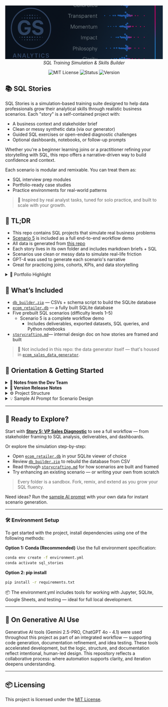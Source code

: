 <p align="center">
  <img src="repo_files/dark_logo_banner.png" width="1000"/>
  <br>
  <em>SQL Training Simulation & Skills Builder</em>
</p>

<p align="center">
  <img alt="MIT License" src="https://img.shields.io/badge/license-MIT-blue">
  <img alt="Status" src="https://img.shields.io/badge/status-alpha-lightgrey">
  <img alt="Version" src="https://img.shields.io/badge/version-v0.1.0-blueviolet">
</p>

## 📚 SQL Stories

SQL Stories is a simulation-based training suite designed to help data professionals grow their analytical skills through realistic business scenarios. Each "story" is a self-contained project with:

- A business context and stakeholder brief
- Clean or messy synthetic data (via our generator)
- Guided SQL exercises or open-ended diagnostic challenges
- Optional dashboards, notebooks, or follow-up prompts

Whether you're a beginner learning joins or a practitioner refining your storytelling with SQL, this repo offers a narrative-driven way to build confidence and context.

Each scenario is modular and remixable. You can treat them as:
- SQL interview prep modules
- Portfolio-ready case studies
- Practice environments for real-world patterns

> 🧠 Inspired by real analyst tasks, tuned for solo practice, and built to scale with your growth.

## 🧩 TL;DR

- This repo contains SQL projects that simulate real business problems
- [Scenario 5](story_05_vp_request) is included as a full end-to-end workflow demo
- All data is generated from [this repo](https://github.com/G-Schumacher44/ecom_sales_data_generator)
- Each story lives in its own folder and includes markdown briefs + SQL
- Scenarios use clean or messy data to simulate real-life friction
- GPT-4 was used to generate each scenario's narrative
- Great for practicing joins, cohorts, KPIs, and data storytelling

<details>
<summary>📌 Portfolio Highlight</summary>

If you're reviewing this repo as part of a hiring process, start here:

- [`story_05_vp_request/`](story_05_vp_request/): Full analysis pipeline — raw data → SQL views → notebook → dashboard
- [`Executive_Retail_Returns_Report.ipynb`](story_05_vp_request/reports/Executive_Retail_Returns_Report.ipynb): Annotated notebook with visuals, commentary, and insights
- [`Sales_Diagnostic.pdf`](story_05_vp_request/reports/Sales_Diagnostic.pdf): Final deliverable simulating a VP-level presentation

This scenario reflects a real-world analyst workflow: stakeholder request, diagnostic framing, KPI development, cohort analysis, and visual storytelling.

</details>

## 📐 What’s Included

- [`db_builder.zip`](ecom_data_gen_output/db_builder.zip) — CSVs + schema script to build the SQLite database  
- [`ecom_retailer.db`](ecom_retailer.db) — a fully built SQLite database  
- Five prebuilt SQL scenarios (difficulty levels 1–5)  
  - Scenario 5 is a complete workflow demo  
    - Includes deliverables, exported datasets, SQL queries, and Python notebooks  
- [`storycrafting.md`](storycrafting.md)— internal design doc on how stories are framed and built

> 🚫 Not included in this repo: the data generator itself — that's housed in [`ecom_sales_data_generator`](https://github.com/G-Schumacher44/ecom_sales_data_generator).


## 🧭 Orientation & Getting Started

<details>
<summary><strong>🧠 Notes from the Dev Team</strong></summary>
<br>

**Task and Purpose**

This project was born out of a need to go beyond surface-level SQL practice. It started as a personal challenge — to create a learning environment that mimicked real work: ambiguous prompts, messy data, and evolving business logic. The online resources available felt too clean, too isolated, or too abstract.

That quest led to building a custom data generator (now maintained in the [`ecom_sales_data_generator`](https://github.com/G-Schumacher44/ecom_sales_data_generator) repo) and structuring a storytelling system that could scale.

Along the way, it became clear that this system — combining simulated data, scenario design, and AI tooling — could benefit others too. 

</details>

<details>
<summary><strong>🫆 Version Release Notes</strong></summary>

**v0.1.0 — Alpha Launch**
- Includes fully built database and `db_builder.zip`
- Five scenarios with ascending complexity (CR 1–5)
- Scenario 5 demo includes full workflow: deliverables, notebooks, exports
- AI-assisted design used for scenario crafting, QA, and documentation
- Includes full storycrafting methodology doc

**Planned for v0.2.0**
- More SQL stories (CR 6 and beyond)
- Richer simulation data: enhanced return logic, behavior, and join depth
- Cohort-specific mess settings (per table)
- Optional notebook integrations and user prompts
- Scenario templating support and QA checklists

> Targeting alignment with `ecom_sales_data_generator` enhancements to support layered realism

</details>

<details>
<summary>⚙️ Project Structure</summary>

```
sql_stories/
├── ecom_data_gen_output/
│   └── db_builder.zip                  # Zipped data + schema loader (CSVs + SQL)
│
├── repo_files/
│   └── dark_logo_banner.png           # Project header image or branding
│
├── story_01_inventory_accuracy/
│   └── sceanrio_01_inventory_accuracy.md
│
├── story_02_customer_retention_snapshot/
│   └── scenari_02_retention_snapshot.md
│
├── story_03_product_profitability_review/
│   └── scenario_03_product_profit_review.md
│
├── story_04_operational_impact_analysis/
│   └── scenario_04_ops_impact_analysis.md
│
├── story_05_vp_request/
│   ├── output_data/                   # Exports or derived data
│   ├── python_scripts/                # Jupyter or .py files used in the demo
│   ├── reports/                       # Final deliverables (PDFs, slides, etc.)
│   ├── sql_sessions/                  # SQL queries and sessions
│   └── scenario_05_vp_request.md      # Business framing for the scenario
│
├── .gitignore                         # Standard ignore rules
├── ecom_retailer.db                   # Pre-built SQLite database
├── environment.yml                    # Conda or pip environment spec
├── README.md                          # Main project introduction
├── requirements.txt                   # Python dependency list
└── storycrafting.md                   # Internal design + methodology doc
```

</details>

<details>

<summary>💡 Sample AI Prompt for Scenario Design</summary>

Use this data generator alongside AI to create realistic business analysis scenarios. For the best results, upload your generated database to enable context-aware assistance.

```text
I have a synthetic e-commerce dataset with tables for orders, returns, customers, and products. 
Please help me design a business scenario that reflects a real-world problem an analyst might face.

Include a short background, 2–3 guiding business questions, and examples of SQL queries that could help answer them.
```

</details>

___

## 🔗 Ready to Explore?

Start with **[Story 5: VP Sales Diagnostic](story_05_vp_request)** to see a full workflow — from stakeholder framing to SQL analysis, deliverables, and dashboards.

Or explore the simulation step-by-step:
- Open [`ecom_retailer.db`](ecom_retailer.db) in your SQLite viewer of choice
- Review [`db_builder.zip`](ecom_data_gen_output/db_builder.zip) to rebuild the database from CSV
- Read through [`storycrafting.md`](storycrafting.md) for how scenarios are built and framed
- Try enhancing an existing scenario — or writing your own from scratch

> Every folder is a sandbox. Fork, remix, and extend as you grow your SQL fluency.

Need ideas? Run the [sample AI prompt](sample_ai_prompt.md) with your own data for instant scenario generation.

___

### 🛠 Environment Setup

To get started with the project, install dependencies using one of the following methods:

**Option 1: Conda (Recommended)**
Use the full environment specification:

```bash
conda env create -f environment.yml
conda activate sql_stories
```
**Option 2: pip install**

```bash
pip install -r requirements.txt
```

📦 The environment.yml includes tools for working with Jupyter, SQLite, Google Sheets, and testing — ideal for full local development.
___

## 🤝 On Generative AI Use

Generative AI tools (Gemini 2.5-PRO, ChatGPT 4o - 4.1) were used throughout this project as part of an integrated workflow — supporting code generation, documentation refinement, and idea testing. These tools accelerated development, but the logic, structure, and documentation reflect intentional, human-led design. This repository reflects a collaborative process: where automation supports clarity, and iteration deepens understanding.

---

## 📦 Licensing

This project is licensed under the [MIT License](LICENSE).</file>
